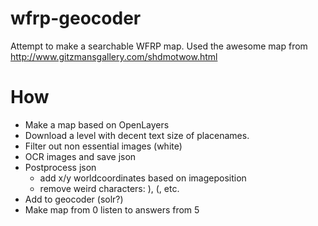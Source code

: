 # wfrp-geocoder

Attempt to make a searchable WFRP map. Used the awesome map from http://www.gitzmansgallery.com/shdmotwow.html

# How
- Make a map based on OpenLayers
- Download a level with decent text size of placenames.
- Filter out non essential images (white)
- OCR images and save json
- Postprocess json 
  - add x/y worldcoordinates based on imageposition
  - remove weird characters: ), (, etc.
- Add to geocoder (solr?)
- Make map from 0 listen to answers from 5
  

